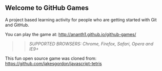 ## Welcome to GitHub Games

A project based learning activity for people who are getting started with Git and GitHub.

You can play the game at: http://ananth1.github.io/github-games/

>> _*SUPPORTED BROWSERS*: Chrome, Firefox, Safari, Opera and IE9+_

This fun open source game was cloned from: https://github.com/jakesgordon/javascript-tetris
